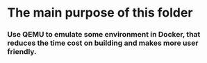 # The main purpose of this folder 
### Use QEMU to emulate some environment in Docker, that reduces the time cost on building and makes more user friendly.
